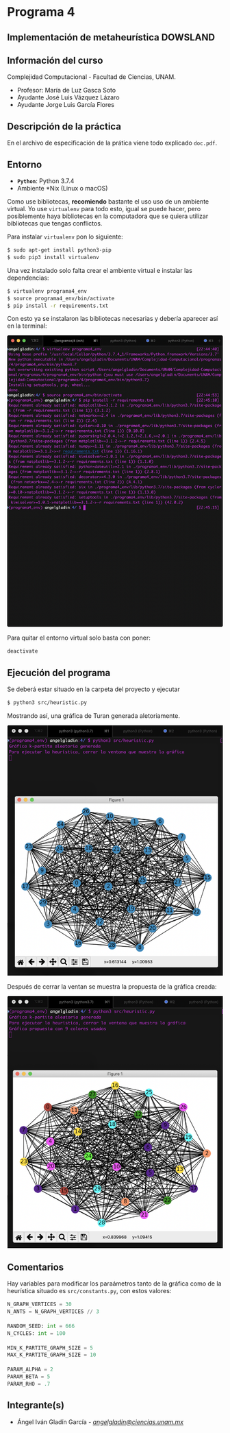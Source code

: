 # Programa 4
## Implementación de metaheurística **DOWSLAND**


## Información del curso

Complejidad Computacional - Facultad de Ciencias, UNAM.

* Profesor: María de Luz Gasca Soto
* Ayudante	José Luis Vázquez Lázaro
* Ayudante	Jorge Luis García Flores

## Descripción de la práctica

En el archivo de especificación de la prática viene todo explicado 
`doc.pdf`.

## Entorno

* **`Python`**: Python 3.7.4
* Ambiente *Nix (Linux o macOS)

Como use bibliotecas, **recomiendo** bastante el uso uso de un ambiente virtual.
Yo use `virtualenv` para todo esto, igual se puede hacer, pero posiblemente 
haya bibliotecas en la computadora que se quiera utilizar bibliotecas que tengas conflictos.

Para instalar `virtualenv` pon lo siguiente:

```bash
$ sudo apt-get install python3-pip
$ sudo pip3 install virtualenv 
```

Una vez instalado solo falta crear el ambiente virtual e instalar las dependencias:

```bash
$ virtualenv programa4_env
$ source programa4_env/bin/activate
$ pip install -r requirements.txt
```

Con esto ya se instalaron las bibliotecas necesarias y debería aparecer así en la terminal:

![](assets/1.png)

Para quitar el entorno virtual solo basta con poner:

```bash
deactivate
```

## Ejecución del programa

Se deberá estar situado en la carpeta del proyecto y ejecutar

```bash
$ python3 src/heuristic.py
```

Mostrando así, una gráfica de Turan generada aletoriamente.

![](assets/2.png)

Después de cerrar la ventan se muestra la propuesta de la gráfica creada:

![](assets/3.png)


## Comentarios

Hay variables para modificar los paraámetros tanto de la gráfica como de la heurística 
situado es `src/constants.py`, con estos valores:

```python
N_GRAPH_VERTICES = 30
N_ANTS = N_GRAPH_VERTICES // 3

RANDOM_SEED: int = 666
N_CYCLES: int = 100

MIN_K_PARTITE_GRAPH_SIZE = 5
MAX_K_PARTITE_GRAPH_SIZE = 10

PARAM_ALPHA = 2
PARAM_BETA = 5
PARAM_RHO = .7
```


## Integrante(s)

* Ángel Iván Gladín García - *angelgladin@ciencias.unam.mx*
